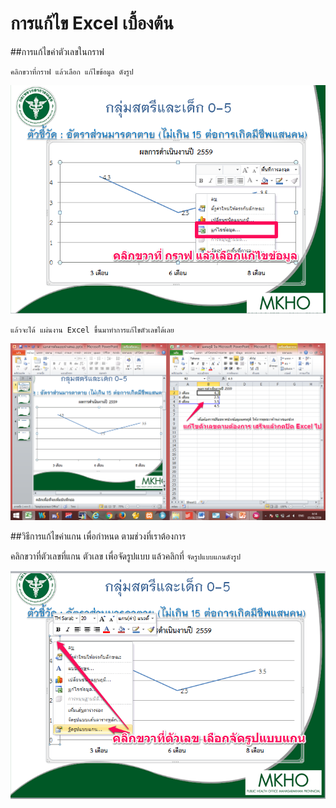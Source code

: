   # การแก้ไข Excel เบื้องต้น
  ##การแก้ไขค่าตัวเลขในกราฟ 
```
คลิกขวาที่กราฟ แล้วเลือก แก้ไขข้อมูล ดังรูป
```
  ![](./img/1.png)
  ```
  แล้วจะได้ แผ่นงาน Excel ขึ้นมาทำการแก้ไขตัวเลขได้เลย
  ```
  ![](./img/2.png)
  
  ##วิธีการแก้ไขค่าแกน เพื่อกำหนด ตามช่วงที่เราต้องการ
  
  คลิกขวาที่ตัวเลขที่แกน ตัวเลข เพื่อจัดรูปแบบ แล้วคลิกที่ `จัดรูปแบบแกนดังรูป`
  
  ![](./img/3.png)
  
  
   